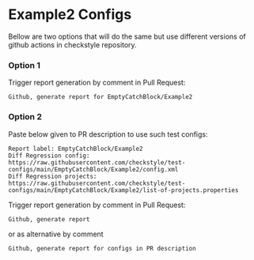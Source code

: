 # Example2 Configs

Bellow are two options that will do the same but use different versions
of github actions in checkstyle repository.


### Option 1
Trigger report generation by comment in Pull Request:
```
Github, generate report for EmptyCatchBlock/Example2
```

### Option 2

Paste below given to PR description to use such test configs:
```
Report label: EmptyCatchBlock/Example2
Diff Regression config: https://raw.githubusercontent.com/checkstyle/test-configs/main/EmptyCatchBlock/Example2/config.xml
Diff Regression projects: https://raw.githubusercontent.com/checkstyle/test-configs/main/EmptyCatchBlock/Example2/list-of-projects.properties
```

Trigger report generation by comment in Pull Request:
```
Github, generate report
```
or as alternative by comment
```
Github, generate report for configs in PR description
```
